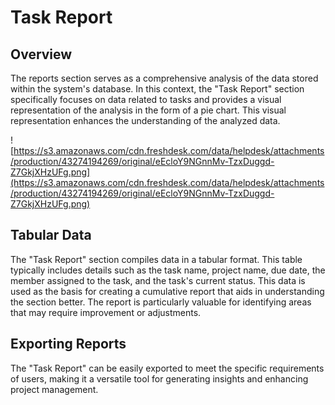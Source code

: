 # Task Report

## Overview

The reports section serves as a comprehensive analysis of the data stored within the system's database. In this context, the "Task Report" section specifically focuses on data related to tasks and provides a visual representation of the analysis in the form of a pie chart. This visual representation enhances the understanding of the analyzed data.

![https://s3.amazonaws.com/cdn.freshdesk.com/data/helpdesk/attachments/production/43274194269/original/eEcloY9NGnnMv-TzxDuggd-Z7GkjXHzUFg.png](https://s3.amazonaws.com/cdn.freshdesk.com/data/helpdesk/attachments/production/43274194269/original/eEcloY9NGnnMv-TzxDuggd-Z7GkjXHzUFg.png)

## Tabular Data

The "Task Report" section compiles data in a tabular format. This table typically includes details such as the task name, project name, due date, the member assigned to the task, and the task's current status. This data is used as the basis for creating a cumulative report that aids in understanding the section better. The report is particularly valuable for identifying areas that may require improvement or adjustments.

## Exporting Reports

The "Task Report" can be easily exported to meet the specific requirements of users, making it a versatile tool for generating insights and enhancing project management.
